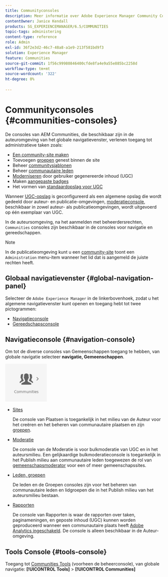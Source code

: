 ```yaml
---
title: Communityconsoles
description: Meer informatie over Adobe Experience Manager Community Consoles die beschikbaar zijn in de ontwerpomgeving vindt u in het wereldwijde navigatiepaneel.
contentOwner: Janice Kendall
products: SG_EXPERIENCEMANAGER/6.5/COMMUNITIES
topic-tags: administering
content-type: reference
role: Admin
exl-id: 36f2e3d2-46c7-48a8-a1e9-213f581bd9f3
solution: Experience Manager
feature: Communities
source-git-commit: 1f56c99980846400cfde8fa4e9a55e885bc2258d
workflow-type: tm+mt
source-wordcount: '322'
ht-degree: 0%

---
```


# Communityconsoles {#communities-consoles}

De consoles van AEM Communities, die beschikbaar zijn in de auteuromgeving van het globale navigatievenster, verlenen toegang tot administratieve taken zoals:

* [Een community-site maken](sites-console.md)
* Toevoegen [groepen](groups.md) genest binnen de site
* Beheer [communitysjablonen](sites.md)
* Beheer [communautaire leden](members.md)
* [Moderniseren](moderate-ugc.md) door gebruiker gegenereerde inhoud (UGC)
* Maken [aangepaste badges](badges.md)
* Het vormen van [standaardopslag voor UGC](srp-config.md)

Wanneer [UGC-opslag](working-with-srp.md) is geconfigureerd als een algemene opslag die wordt gedeeld door auteur- en publicatie-omgevingen, [moderatieconsole](moderation.md), beschikbaar in zowel auteur- als publicatieomgevingen, wordt uitgevoerd op één exemplaar van UGC.

In de auteursomgeving, na het aanmelden met beheerdersrechten, `Communities` consoles zijn beschikbaar in de consoles voor navigatie en gereedschappen.

>[!NOTE]
>
>In de publicatieomgeving kunt u een [community-site](sites-console.md) toont een `Administration` menu-item wanneer het lid dat is aangemeld de juiste rechten heeft.

## Globaal navigatievenster {#global-navigation-panel}

Selecteer de `Adobe Experience Manager` in de linkerbovenhoek, zodat u het algemene navigatievenster kunt openen en toegang hebt tot twee pictogrammen:

* [Navigatieconsole](#navigation-console)
* [Gereedschapsconsole](tools.md)

## Navigatieconsole {#navigation-console}

Om tot de diverse consoles van Gemeenschappen toegang te hebben, van globale navigatie selecteer **navigatie, Gemeenschappen**.

![gemeenschappen](assets/communities.png)

* [Sites](sites-console.md)

  De console van Plaatsen is toegankelijk in het milieu van de Auteur voor het creëren en het beheren van communautaire plaatsen en zijn [groepen](groups.md).

* [Moderatie](moderation.md)

  De console van de Moderatie is voor bulkmoderatie van UGC en in het auteursmilieu. Een gelijkaardige bulkmoderatieconsole is toegankelijk in het Publish milieu aan communautaire leden toegewezen de rol van [gemeenschapsmoderator](users.md#publishenvironmentusersandgroups) voor een of meer gemeenschapssites.

* [Leden, groepen](members.md)

  De leden en de Groepen consoles zijn voor het beheren van communautaire leden en lidgroepen die in het Publish milieu van het auteursmilieu bestaan.

* [Rapporten](reports.md)

  De console van Rapporten is waar de rapporten over taken, paginameningen, en geposte inhoud (UGC) kunnen worden geproduceerd wanneer een communautaire plaats heeft [Adobe Analytics ingeschakeld](sites-console.md#analytics). De console is alleen beschikbaar in de Auteur-omgeving.

## Tools Console {#tools-console}

Toegang tot [Communities Tools](tools.md) (voorheen de beheerconsole), van globale navigatie: **[!UICONTROL Tools]** > **[!UICONTROL Communities]**
